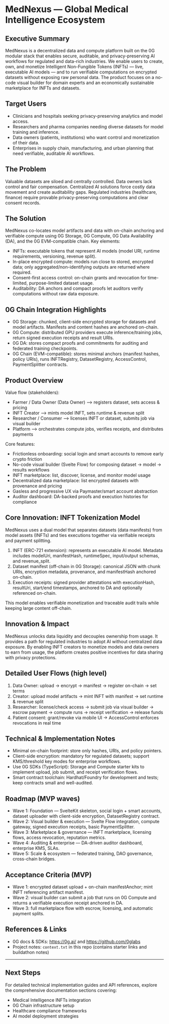 # MedNexus — Global Medical Intelligence Ecosystem

## Executive Summary

MedNexus is a decentralized data and compute platform built on the 0G modular stack that enables secure, auditable, and privacy-preserving AI workflows for regulated and data-rich industries. We enable users to create, own, and monetize Intelligent Non-Fungible Tokens (INFTs) — live, executable AI models — and to run verifiable computations on encrypted datasets without exposing raw personal data. The product focuses on a no-code visual builder for domain experts and an economically sustainable marketplace for INFTs and datasets.

## Target Users

- Clinicians and hospitals seeking privacy-preserving analytics and model access.
- Researchers and pharma companies needing diverse datasets for model training and inference.
- Data owners (patients, institutions) who want control and monetization of their data.
- Enterprises in supply chain, manufacturing, and urban planning that need verifiable, auditable AI workflows.

## The Problem

Valuable datasets are siloed and centrally controlled. Data owners lack control and fair compensation. Centralized AI solutions force costly data movement and create auditability gaps. Regulated industries (healthcare, finance) require provable privacy-preserving computations and clear consent records.

## The Solution

MedNexus co-locates model artifacts and data with on-chain anchoring and verifiable compute using 0G Storage, 0G Compute, 0G Data Availability (DA), and the 0G EVM-compatible chain. Key elements:

- INFTs: executable tokens that represent AI models (model URI, runtime requirements, versioning, revenue split).
- In-place encrypted compute: models run close to stored, encrypted data; only aggregated/non-identifying outputs are returned where required.
- Consent-first access control: on-chain grants and revocation for time-limited, purpose-limited dataset usage.
- Auditability: DA anchors and compact proofs let auditors verify computations without raw data exposure.

## 0G Chain Integration Highlights

- 0G Storage: chunked, client-side encrypted storage for datasets and model artifacts. Manifests and content hashes are anchored on-chain.
- 0G Compute: distributed GPU providers execute inference/training jobs, return signed execution receipts and result URIs.
- 0G DA: stores compact proofs and commitments for auditing and federated training checkpoints.
- 0G Chain (EVM-compatible): stores minimal anchors (manifest hashes, policy URIs), runs INFTRegistry, DatasetRegistry, AccessControl, PaymentSplitter contracts.

## Product Overview

Value flow (stakeholders):

- Farmer / Data Owner (Data Owner) —> registers dataset, sets access & pricing
- INFT Creator —> mints model INFT, sets runtime & revenue split
- Researcher / Consumer —> licenses INFT or dataset, submits job via visual builder
- Platform —> orchestrates compute jobs, verifies receipts, and distributes payments

Core features:

- Frictionless onboarding: social login and smart accounts to remove early crypto friction
- No-code visual builder (Svelte Flow) for composing dataset -> model -> results workflows
- INFT marketplace: list, discover, license, and monitor model usage
- Decentralized data marketplace: list encrypted datasets with provenance and pricing
- Gasless and progressive UX via Paymaster/smart account abstraction
- Auditor dashboard: DA-backed proofs and execution histories for compliance

## Core Innovation: INFT Tokenization Model

MedNexus uses a dual model that separates datasets (data manifests) from model assets (INFTs) and ties executions together via verifiable receipts and payment splitting.

1. INFT (ERC-721 extension): represents an executable AI model. Metadata includes modelUri, manifestHash, runtimeSpec, input/output schemas, and revenue_split.
2. Dataset manifest (off-chain in 0G Storage): canonical JSON with chunk URIs, encryption metadata, provenance, and manifestHash anchored on-chain.
3. Execution receipts: signed provider attestations with executionHash, resultUri, start/end timestamps, anchored to DA and optionally referenced on-chain.

This model enables verifiable monetization and traceable audit trails while keeping large content off-chain.

## Innovation & Impact

MedNexus unlocks data liquidity and decouples ownership from usage. It provides a path for regulated industries to adopt AI without centralized data exposure. By enabling INFT creators to monetize models and data owners to earn from usage, the platform creates positive incentives for data sharing with privacy protections.

## Detailed User Flows (high level)

1. Data Owner: upload -> encrypt -> manifest -> register on-chain -> set terms
2. Creator: upload model artifacts -> mint INFT with manifest -> set runtime & revenue split
3. Researcher: license/check access -> submit job via visual builder -> escrow payment -> compute runs -> receipt verification -> release funds
4. Patient consent: grant/revoke via mobile UI -> AccessControl enforces revocations in real time

## Technical & Implementation Notes

- Minimal on-chain footprint: store only hashes, URIs, and policy pointers.
- Client-side encryption: mandatory for regulated datasets; support KMS/threshold key modes for enterprise workflows.
- Use 0G SDKs (TypeScript): Storage and Compute starter kits to implement upload, job submit, and receipt verification flows.
- Smart contract toolchain: Hardhat/Foundry for development and tests; keep contracts small and well-audited.

## Roadmap (MVP waves)

- Wave 1: Foundation — SvelteKit skeleton, social login + smart accounts, dataset uploader with client-side encryption, DatasetRegistry contract.
- Wave 2: Visual builder & execution — Svelte Flow integration, compute gateway, signed execution receipts, basic PaymentSplitter.
- Wave 3: Marketplace & governance — INFT marketplace, licensing flows, access revocation, reputation metrics.
- Wave 4: Auditing & enterprise — DA-driven auditor dashboard, enterprise KMS, SLAs.
- Wave 5: Scale & ecosystem — federated training, DAO governance, cross-chain bridges.

## Acceptance Criteria (MVP)

- Wave 1: encrypted dataset upload + on-chain manifestAnchor; mint INFT referencing artifact manifest.
- Wave 2: visual builder can submit a job that runs on 0G Compute and returns a verifiable execution receipt anchored in DA.
- Wave 3: full marketplace flow with escrow, licensing, and automatic payment splits.

## References & Links

- 0G docs & SDKs: https://0g.ai/ and https://github.com/0glabs
- Project notes: `context.txt` in this repo (contains starter links and buildathon notes)

---

## Next Steps

For detailed technical implementation guides and API references, explore the comprehensive documentation sections covering:

- Medical Intelligence INFTs integration
- 0G Chain infrastructure setup
- Healthcare compliance frameworks
- AI model deployment strategies
